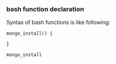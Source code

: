 ### bash function declaration





Syntax of bash functions is like following:

```
mongo_install() {

}

mongo_install
```
